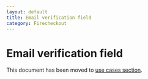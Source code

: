```yaml
---
layout: default
title: Email verification field
category: Firecheckout
---
```


# Email verification field

This document has been moved to
[use cases section](/m2/extensions/firecheckout/customization/use-cases/email-verification-field/).
